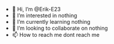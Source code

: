 - 👋 Hi, I’m @Erik-E23
- 👀 I’m interested in nothing
- 🌱 I’m currently learning nothing
- 💞️ I’m looking to collaborate on nothing
- 📫 How to reach me dont reach me
